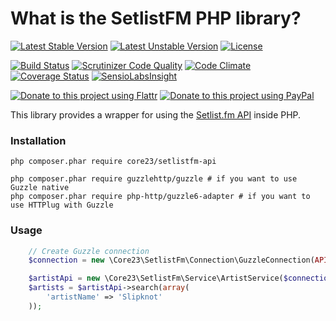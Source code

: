 What is the SetlistFM PHP library?
==================================
[![Latest Stable Version](https://poser.pugx.org/core23/setlistfm-api/v/stable)](https://packagist.org/packages/core23/setlistfm-api)
[![Latest Unstable Version](https://poser.pugx.org/core23/setlistfm-api/v/unstable)](https://packagist.org/packages/core23/setlistfm-api)
[![License](https://poser.pugx.org/core23/setlistfm-api/license)](https://packagist.org/packages/core23/setlistfm-api)

[![Build Status](https://travis-ci.org/core23/setlistfm-php-api.svg)](http://travis-ci.org/core23/setlistfm-php-api)
[![Scrutinizer Code Quality](https://scrutinizer-ci.com/g/core23/setlistfm-php-api/badges/quality-score.png)](https://scrutinizer-ci.com/g/core23/setlistfm-php-api/)
[![Code Climate](https://codeclimate.com/github/core23/setlistfm-php-api/badges/gpa.svg)](https://codeclimate.com/github/core23/setlistfm-php-api)
[![Coverage Status](https://coveralls.io/repos/core23/setlistfm-php-api/badge.svg)](https://coveralls.io/r/core23/setlistfm-php-api)
[![SensioLabsInsight](https://insight.sensiolabs.com/projects/51aa4b42-d229-4994-bb3a-156da22a1375/mini.png)](https://insight.sensiolabs.com/projects/51aa4b42-d229-4994-bb3a-156da22a1375)

[![Donate to this project using Flattr](https://img.shields.io/badge/flattr-donate-yellow.svg)](https://flattr.com/profile/core23)
[![Donate to this project using PayPal](https://img.shields.io/badge/paypal-donate-yellow.svg)](https://paypal.me/gripp)

This library provides a wrapper for using the [Setlist.fm API] inside PHP.

### Installation

```
php composer.phar require core23/setlistfm-api

php composer.phar require guzzlehttp/guzzle # if you want to use Guzzle native
php composer.phar require php-http/guzzle6-adapter # if you want to use HTTPlug with Guzzle
```

### Usage
```php
    // Create Guzzle connection
    $connection = new \Core23\SetlistFm\Connection\GuzzleConnection(API_KEY, SHARED_SECRET);

    $artistApi = new \Core23\SetlistFm\Service\ArtistService($connection);
    $artists = $artistApi->search(array(
        'artistName' => 'Slipknot'
    ));
```


[Setlist.fm API]: https://api.setlist.fm
